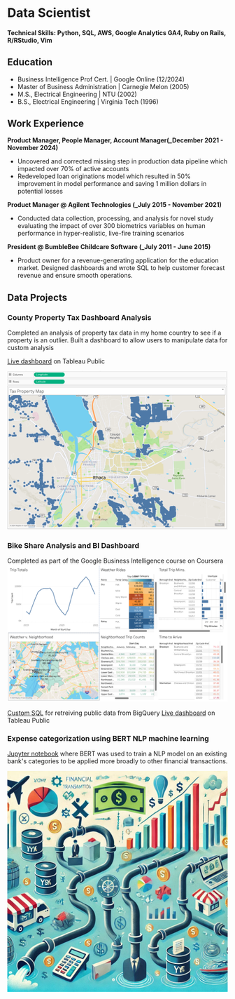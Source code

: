 # Data Scientist

#### Technical Skills: Python, SQL, AWS, Google Analytics GA4, Ruby on Rails, R/RStudio, Vim

## Education
- Business Intelligence Prof Cert. | Google Online (12/2024)
- Master of Business Administration  | Carnegie Melon (2005)							       		
- M.S., Electrical Engineering	| NTU	(2002)	        		
- B.S., Electrical Engineering | Virginia Tech (1996)

## Work Experience
**Product Manager, People Manager, Account Manager(_December 2021 - November 2024)**
- Uncovered and corrected missing step in production data pipeline which impacted over 70% of active accounts
- Redeveloped loan originations model which resulted in 50% improvement in model performance and saving 1 million dollars in potential losses

**Product Manager @ Agilent Technologies (_July 2015 - November 2021)**
- Conducted data collection, processing, and analysis for novel study evaluating the impact of over 300 biometrics variables on human performance in hyper-realistic, live-fire training scenarios

**President @ BumbleBee Childcare Software (_July 2011 - June 2015)**
- Product owner for a revenue-generating application for the education market. Designed dashboards and wrote SQL to help customer forecast revenue and ensure smooth operations.

## Data Projects
### County Property Tax Dashboard Analysis

Completed an analysis of property tax data in my home country to see if a property is an outlier. Built a dashboard to allow users to manipulate data for custom analysis

[Live dashboard](https://public.tableau.com/app/profile/jeffrey.holden/viz/TC_Tax_Roll_2024/Sheet3) on Tableau Public

![Tableau Dashboard](/assets/img/dashboard_image.png)



### Bike Share Analysis and BI Dashboard

Completed as part of the Google Business Intelligence course on Coursera
![Tableau Dashboard](/assets/img/dashboard_image_cyclistic.png)

[Custom SQL](https://github.com/gitmijn/bi_data_analysis_bike_share_project/blob/main/bikeshare_trips.sql) for retreiving public data from BigQuery
[Live dashboard](https://public.tableau.com/app/profile/jeffrey.holden/viz/BIC3M3_Activity/MDOTDash?publish=yes) on Tableau Public

### Expense categorization using BERT NLP machine learning

[Jupyter notebook](https://github.com/gitmijn/ml_categorize_transaction/tree/main) where BERT was used to train a NLP model on an existing bank's categories to be applied more broadly to other financial transactions.

![Category mapping](/assets/img/financial_transactions_categorized.png)



